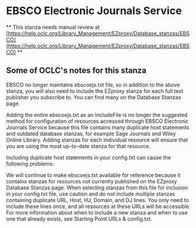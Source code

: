# EBSCO Electronic Journals Service
** This stanza needs manual review at [https://help.oclc.org/Library_Management/EZproxy/Database_stanzas/EBSCO](https://help.oclc.org/Library_Management/EZproxy/Database_stanzas/EBSCO) **

## Some of OCLC's notes for this stanza

EBSCO no longer maintains ebscoejs.txt file, so in addition to the above stanza, you will also need to include the EZproxy stanza for each full text publisher you subscribe to. You can find many on the Database Stanzas page.

Adding the entire ebscoejs.txt as an IncludeFile is no longer the suggested method for configuration of resources accessed through EBSCO Electronic Journals Service because this file contains many duplicate host statements and outdated database stanzas, for example Sage Journals and Wiley Online Library. Adding stanzas for each individual resource will ensure that you are using the most up-to-date stanza for that resource.

Including duplicate host statements in your config.txt can cause the following problems:

We will continue to make ebscoejs.txt available for reference because it contains stanzas for resources not currently published on the EZproxy Database Stanzas page. When selecting stanzas from this file for inclusion in your config.txt file, use caution and do not include multiple stanzas containing duplicate URL, Host, HJ, Domain, and DJ lines. You only need to include these lines once, and all resources at these URLs will be accessible. For more information about when to include a new stanza and when to use one that already exists, see Starting Point URLs &amp; config.txt.

&nbsp;

&nbsp;
